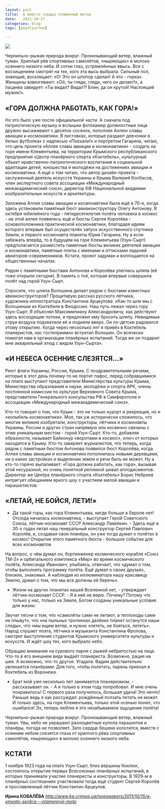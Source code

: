 ```yaml
---
layout: post
title:  А вместо сердца пламенный мотор
date:   2011-10-17
categories: blog
tags: [populyarnoe]

---
```


![]({{site.baseurl}}/img/posts/planer2.jpg)

Чернильно-рыжая природа вокруг. Пронизывающий ветер, влажный туман. Хриплый рёв спортивных самолётов, «ныряющих» в молоко осеннего низкого неба. И сотни глаз, устремлённых ввысь. Все с восхищением смотрят на тех, кого эта высь выбрала. Сильный пол, знающий, восклицает: «О! Это он штопор сделал! А это - горка». Женщины взвизгивают: «Ой, ты гляди, гляди, чего он делает!», а пацанва завидует: «Ты видал? Видал?! Блин, да он крутой! Настоящий мужик!».

## «ГОРА ДОЛЖНА РАБОТАТЬ, КАК ГОРА!»

Но это было уже после официальной части. А сначала под патриотическую музыку и вспышки фотокамер должностные лица дружно высаживают с десяток сосенок, пополняя Аллею славы авиации и космонавтики. В листовках, которые раздают девчонки в белых футболках с надписью «Поехали!» и портретом Гагарина, читаю, что цель проекта «Аллея славы авиации и космонавтики» - создать на горе имени Клементьева, на территории Крымского республиканского предприятия «Центр планёрного спорта «Коктебель», культурный объект нравственно-патриотического воспитания и социальной адаптации детей, юношества и молодёжи на достижениях авиации и космонавтики. А ещё о том читаю, что автор дизайн-проекта - заслуженный деятель искусств Украины и Крыма Валерий Колбасов, член экспертного совета ассоциации «Международный межакадемический союз», директор КФ Национальной академии изобразительных искусств и архитектуры.

Заложена Аллея славы авиации и космонавтики была ещё в 70-е, когда здесь установили памятный бюст авиаконструктору Олегу Антонову. В октябре юбилейного года - пятидесятилетия полёта человека в космос - на этой аллее появились ещё и бюсты Сергея Королёва - основоположника практической космонавтики, благодаря идеям которого впервые был осуществлён запуск искусственного спутника Земли, и первого космонавта планеты Юрия Гагарина. Ну а если забежать вперёд, то в будущем на горе Клементьева (Узун-Сырт) предполагается разместить памятные бюсты великих деятелей авиации и космонавтики, памятные плиты с именами и оттисками ладоней авиаторов-современников. Кстати, проект задуман и воплощается на общественных началах.

Рядом с памятными бюстами Антонова и Королёва улеглась шляпа (её тоже открыли сегодня). В память о той, которая впервые совершила полёт над горой Узун-Сырт.

Спросите, что шляпа Волошина делает рядом с бюстами известных авиаконструкторов? Процитирую рассказ русского лётчика, художника-иллюстратора Константина Арцеулова: «Как-то шли мы с Волошиным из Коктебеля в Феодосию. Наш путь лежал через гору Узун-Сырт. Я объяснял Максимилиану Александровичу, как действуют здесь восходящие потоки, и предложил ему бросить шляпу. Невидимые струи воздуха подхватили её и подняли вверх. Он по-детски радовался этому открытию. Когда через несколько лет я привёз в Коктебель планеристов, нас гостеприимно встретил Волошин. Он всячески помогал нам в организации планёрных испытаний. Тогда же он подарил мне акварельный этюд с видом Узун-Сырта».

## «И НЕБЕСА ОСЕННИЕ СЛЕЗЯТСЯ...»

Реют флаги Украины, России, Крыма. С поздравительными речами, которые в этот день почему-то не портит пафос, перед собравшимися на плато выступают представители Министерства культуры Крыма, Министерства образования и науки, молодёжи и спорта АРК, члены постоянной комиссии по культуре Верховного Совета Крыма, представители Генерального консульства РФ в Симферополе и ассоциации «Международный межакадемический союз».

Кто-то говорит о том, что Крым - это не только курорт и рекреация, но и «колыбель космонавтики». Мол, так уж исторически сложилось, что многие великие изобретали, конструкторы, лётчики и космонавты Украины, России и других стран напрямую или косвенно связаны с этим уникальным местом - горой Узун-Сырт. Кто-то, добавляя образности, называет Байконур «воротами в космос», ключ от которых находится в Крыму. Кто-то заверяет журналистов, что теперь, когда рядом с памятным бюстом Антонова появился бюст Королёва, когда Аллея славы авиации и космонавтики пополнилась новыми деревцами, ни о каких застройках и выделении земли и речи быть не может. Ну а кто-то горячо выпаливает: «Гора должна работать, как гора», вызывая этой несуразной, но очень понятной репликой шквал аплодисментов. Директор же Центра планёрного спорта «Коктебель» Борис Небреев интригует обещанием яркого шоу с участием малой авиации и парашютистов.

## «ЛЕТАЙ, НЕ БОЙСЯ, ЛЕТИ!»

- Да такой горы, как гора Клементьева, нигде больше в Европе нет! Отсюда началась космонавтика, - выступает Герой Советского Союза, лётчик-космонавт СССР Александр Лавейкин. - Здесь ещё в 30-х годах летал наш генеральный конструктор Сергей Павлович Королёв, и, создавая свои планёры, он уже тогда думал о полётах в космос! Открытие этого памятного бюста - большое событие для всех космонавтов.

На вопрос, о чём думал он, бортинженер космического корабля «Союз ТМ-2» и орбитального комплекса «Мир» во время космического полёта, Александр Иванович, улыбаясь, отвечает, что «думал о том, чтобы выполнить программу полёта. Ещё думал о своих друзьях, близких, знакомых. А наблюдая из иллюминатора нашу красавицу Землю, думал о том, что мы все должны её беречь».

- Жизни на других планетах нашей Вселенной нет, - утверждает лётчик-космонавт СССР. - Я в неё не верю. Почему? Потому что только у нас, только на Земле, Богом созданы уникальные условия для жизни.

Звучат песни о том, что «самолёты сами не летают, а теплоходы сами не плывут», что «на пыльных тропинках далёких планет останутся наши следы», что «мы ищем ветер, и нужно «лететь, не бояться, лететь». Народ слушает поэта, лётчика и музыканта Константина Фролова, смотрит выступление студентов Крымского университета культуры и искусств. И ждёт шоу тех, кого выбрало небо.

Обращаю внимание на сурового парня с рыжей небритостью на лице. Что-то в его внешнем виде выдаёт планериста. Возможно, рация на шее. А возможно, что-то другое. Угадала. Вадим действительно увлекается планёрами. Для того, чтобы полетать, парень приехал в Коктебель из Воронежа.

- Брат мой уже несколько лет занимается планеризмом, - рассказывает он. - А я только в этом году попробовал. И мне очень понравилось! С первого раза получилось, большая удача! Это нечто! Раньше ведь я как рассуждал: рождённый ползать летать не может. И только здесь, на горе Клементьева, только этой осенью понял, что ошибался! Эх, теперь люблю я это незабываемое ощущение полёта!

Чернильно-рыжая природа вокруг. Пронизывающий ветер, влажный туман. Увы, небо не украшают разноцветные купола парашютов и планёры, погода не позволяет. Зато сердце бешено колотится, вместе с осенним небом слезятся глаза от хриплого рёва спортивных самолётов, «ныряющих» в молоко осеннего низкого неба.

## КСТАТИ

1 ноября 1923 года на плато Узун-Сырт, близ вершины Коклюк, состоялось открытие первых Всесоюзных планёрных испытаний, в которых принимали участие планеристы и конструкторы. В 1929-м в планёрных состязаниях участвовали тогда ещё студент Сергей Королёв и прославленный лётчик Константин Арцеулов.

**Ирина КОВАЛЁВА**
*http://www.kp.crimea.ua/newspapers/2011/10/15/a-vmesto-serdca---plamennyjj-moto*
